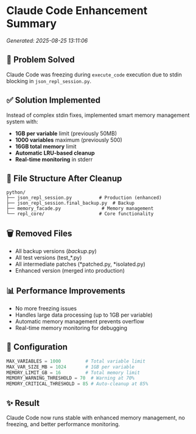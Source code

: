 # Claude Code Enhancement Summary
*Generated: 2025-08-25 13:11:06*

## 🎯 Problem Solved
Claude Code was freezing during `execute_code` execution due to stdin blocking in `json_repl_session.py`.

## ✅ Solution Implemented
Instead of complex stdin fixes, implemented smart memory management system with:
- **1GB per variable** limit (previously 50MB)
- **1000 variables** maximum (previously 500)
- **16GB total memory** limit
- **Automatic LRU-based cleanup**
- **Real-time monitoring** in stderr

## 📁 File Structure After Cleanup
```
python/
├── json_repl_session.py          # Production (enhanced)
├── json_repl_session.final_backup.py  # Backup
├── memory_facade.py               # Memory management
└── repl_core/                    # Core functionality
```

## 🗑️ Removed Files
- All backup versions (*backup*.py)
- All test versions (test_*.py)
- All intermediate patches (*patched.py, *isolated.py)
- Enhanced version (merged into production)

## 📊 Performance Improvements
- No more freezing issues
- Handles large data processing (up to 1GB per variable)
- Automatic memory management prevents overflow
- Real-time memory monitoring for debugging

## 🔧 Configuration
```python
MAX_VARIABLES = 1000         # Total variable limit
MAX_VAR_SIZE_MB = 1024       # 1GB per variable
MEMORY_LIMIT_GB = 16         # Total memory limit
MEMORY_WARNING_THRESHOLD = 70  # Warning at 70%
MEMORY_CRITICAL_THRESHOLD = 85 # Auto-cleanup at 85%
```

## ✨ Result
Claude Code now runs stable with enhanced memory management, no freezing, and better performance monitoring.
